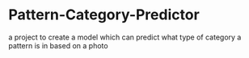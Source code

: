 # Pattern-Category-Predictor
a project to create a model which can predict what type of category a pattern is in based on a photo
